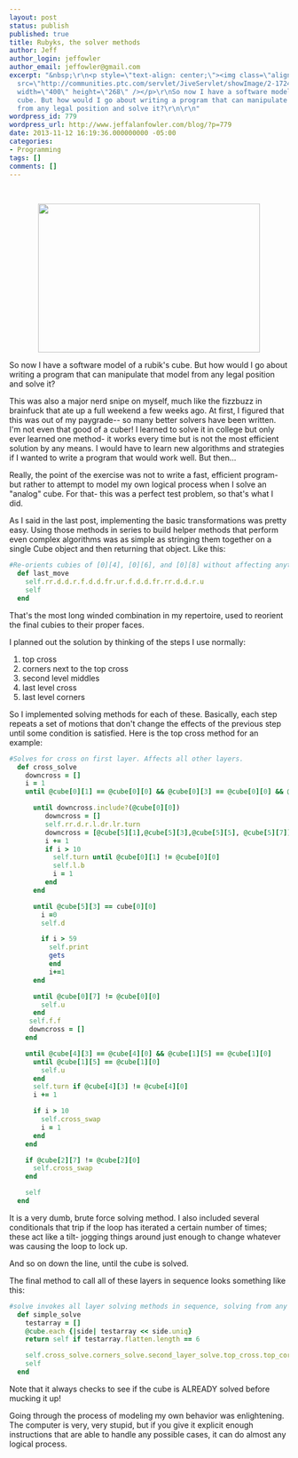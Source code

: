 ```yaml
---
layout: post
status: publish
published: true
title: Rubyks, the solver methods
author: Jeff
author_login: jeffowler
author_email: jeffowler@gmail.com
excerpt: "&nbsp;\r\n<p style=\"text-align: center;\"><img class=\"aligncenter\" alt=\"\"
  src=\"http://communities.ptc.com/servlet/JiveServlet/showImage/2-172419-27077/puzzles_rubiks_cube-13771.jpg\"
  width=\"400\" height=\"268\" /></p>\r\nSo now I have a software model of a rubik's
  cube. But how would I go about writing a program that can manipulate that model
  from any legal position and solve it?\r\n\r\n"
wordpress_id: 779
wordpress_url: http://www.jeffalanfowler.com/blog/?p=779
date: 2013-11-12 16:19:36.000000000 -05:00
categories:
- Programming
tags: []
comments: []
---
```

&nbsp;
<p style="text-align: center;"><img class="aligncenter" alt="" src="http://communities.ptc.com/servlet/JiveServlet/showImage/2-172419-27077/puzzles_rubiks_cube-13771.jpg" width="400" height="268" /></p>
So now I have a software model of a rubik's cube. But how would I go about writing a program that can manipulate that model from any legal position and solve it?

<!--break-->

This was also a major nerd snipe on myself, much like the fizzbuzz in brainfuck that ate up a full weekend a few weeks ago. At first, I figured that this was out of my paygrade-- so many better solvers have been written. I'm not even that good of a cuber! I learned to solve it in college but only ever learned one method- it works every time but is not the most efficient solution by any means. I would have to learn new algorithms and strategies if I wanted to write a program that would work well. But then...

Really, the point of the exercise was not to write a fast, efficient program- but rather to attempt to model my own logical process when I solve an "analog" cube. For that- this was a perfect test problem, so that's what I did.

As I said in the last post, implementing the basic transformations was pretty easy. Using those methods in series to build helper methods that perform even complex algorithms was as simple as stringing them together on a single Cube object and then returning that object. Like this:

```ruby
#Re-orients cubies of [0][4], [0][6], and [0][8] without affecting anything else.
  def last_move
    self.rr.d.d.r.f.d.d.fr.ur.f.d.d.fr.rr.d.d.r.u
    self
  end
```
  
That's the most long winded combination in my repertoire, used to reorient the final cubies to their proper faces.

I planned out the solution by thinking of the steps I use normally:
<ol>
	<li>top cross</li>
	<li>corners next to the top cross</li>
	<li>second level middles</li>
	<li>last level cross</li>
	<li>last level corners</li>
</ol>
<p>So I implemented solving methods for each of these. Basically, each step repeats a set of motions that don't change the effects of the previous step until some condition is satisfied. Here is the top cross method for an example:</p>

```ruby
#Solves for cross on first layer. Affects all other layers. 
  def cross_solve 
    downcross = []
    i = 1
    until @cube[0][1] == @cube[0][0] && @cube[0][3] == @cube[0][0] && @cube[0][5] == @cube[0][0] && @cube[0][7] == @cube[0][0]

      until downcross.include?(@cube[0][0]) 
         downcross = []
         self.rr.d.r.l.dr.lr.turn
         downcross = [@cube[5][1],@cube[5][3],@cube[5][5], @cube[5][7]]
         i += 1
         if i > 10
           self.turn until @cube[0][1] != @cube[0][0]
           self.l.b 
           i = 1
         end
      end

      until @cube[5][3] == cube[0][0]
        i =0
        self.d

        if i > 59 
          self.print
          gets
          end
          i+=1
      end

      until @cube[0][7] != @cube[0][0]
        self.u
      end
     self.f.f
     downcross = []
    end

    until @cube[4][3] == @cube[4][0] && @cube[1][5] == @cube[1][0]
      until @cube[1][5] == @cube[1][0]        
        self.u
      end
      self.turn if @cube[4][3] != @cube[4][0]
      i += 1

      if i > 10   
        self.cross_swap
        i = 1
      end
    end

    if @cube[2][7] != @cube[2][0]
      self.cross_swap
    end

    self
  end
```

It is a very dumb, brute force solving method. I also included several conditionals that trip if the loop has iterated a certain number of times; these act like a tilt- jogging things around just enough to change whatever was causing the loop to lock up.

And so on down the line, until the cube is solved.

The final method to call all of these layers in sequence looks something like this:

```ruby
#solve invokes all layer solving methods in sequence, solving from any legal state 
  def simple_solve
    testarray = [] 
    @cube.each {|side| testarray << side.uniq}
    return self if testarray.flatten.length == 6

    self.cross_solve.corners_solve.second_layer_solve.top_cross.top_corners
    self
  end
```

Note that it always checks to see if the cube is ALREADY solved before mucking it up!

Going through the process of modeling my own behavior was enlightening. The computer is very, very stupid, but if you give it explicit enough instructions that are able to handle any possible cases, it can do almost any logical process.

&nbsp;
